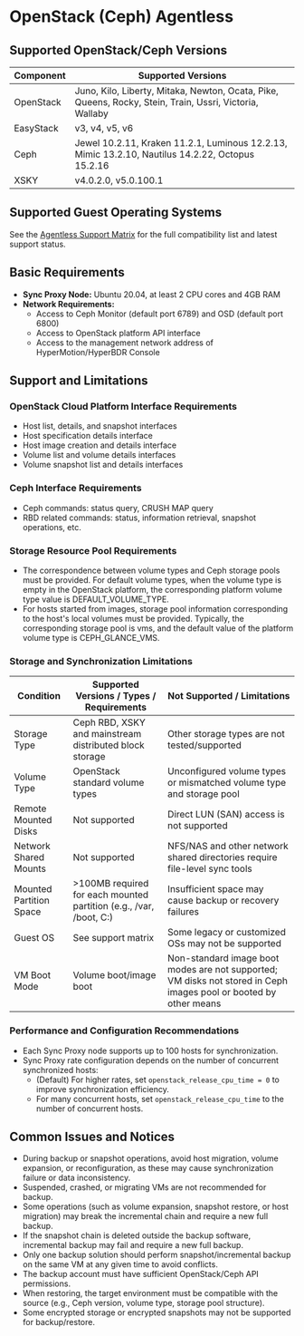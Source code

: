 # OpenStack (Ceph) Agentless

## Supported OpenStack/Ceph Versions

| Component | Supported Versions                                                                                      |
| --------- | ------------------------------------------------------------------------------------------------------- |
| OpenStack | Juno, Kilo, Liberty, Mitaka, Newton, Ocata, Pike, Queens, Rocky, Stein, Train, Ussri, Victoria, Wallaby |
| EasyStack | v3, v4, v5, v6                                                                                          |
| Ceph      | Jewel 10.2.11, Kraken 11.2.1, Luminous 12.2.13, Mimic 13.2.10, Nautilus 14.2.22, Octopus 15.2.16        |
| XSKY      | v4.0.2.0, v5.0.100.1                                                                                    |

## Supported Guest Operating Systems

See the [Agentless Support Matrix](./product-support-overview.md) for the full compatibility list and latest support status.

## Basic Requirements

- **Sync Proxy Node:** Ubuntu 20.04, at least 2 CPU cores and 4GB RAM
- **Network Requirements:**
  - Access to Ceph Monitor (default port 6789) and OSD (default port 6800)
  - Access to OpenStack platform API interface
  - Access to the management network address of HyperMotion/HyperBDR Console

## Support and Limitations

### OpenStack Cloud Platform Interface Requirements

- Host list, details, and snapshot interfaces
- Host specification details interface
- Host image creation and details interface
- Volume list and volume details interfaces
- Volume snapshot list and details interfaces

### Ceph Interface Requirements

- Ceph commands: status query, CRUSH MAP query
- RBD related commands: status, information retrieval, snapshot operations, etc.

### Storage Resource Pool Requirements

- The correspondence between volume types and Ceph storage pools must be provided. For default volume types, when the volume type is empty in the OpenStack platform, the corresponding platform volume type value is DEFAULT_VOLUME_TYPE.
- For hosts started from images, storage pool information corresponding to the host's local volumes must be provided. Typically, the corresponding storage pool is vms, and the default value of the platform volume type is CEPH_GLANCE_VMS.

### Storage and Synchronization Limitations

| Condition               | Supported Versions / Types / Requirements                          | Not Supported / Limitations                                                                                       |
| ----------------------- | ------------------------------------------------------------------ | ----------------------------------------------------------------------------------------------------------------- |
| Storage Type            | Ceph RBD, XSKY and mainstream distributed block storage            | Other storage types are not tested/supported                                                                      |
| Volume Type             | OpenStack standard volume types                                    | Unconfigured volume types or mismatched volume type and storage pool                                              |
| Remote Mounted Disks    | Not supported                                                      | Direct LUN (SAN) access is not supported                                                                          |
| Network Shared Mounts   | Not supported                                                      | NFS/NAS and other network shared directories require file-level sync tools                                        |
| Mounted Partition Space | >100MB required for each mounted partition (e.g., /var, /boot, C:) | Insufficient space may cause backup or recovery failures                                                          |
| Guest OS                | See support matrix                                                 | Some legacy or customized OSs may not be supported                                                                |
| VM Boot Mode            | Volume boot/image boot                                             | Non-standard image boot modes are not supported; VM disks not stored in Ceph images pool or booted by other means |

### Performance and Configuration Recommendations

- Each Sync Proxy node supports up to 100 hosts for synchronization.
- Sync Proxy rate configuration depends on the number of concurrent synchronized hosts:
  - (Default) For higher rates, set `openstack_release_cpu_time = 0` to improve synchronization efficiency.
  - For many concurrent hosts, set `openstack_release_cpu_time` to the number of concurrent hosts.

## Common Issues and Notices

- During backup or snapshot operations, avoid host migration, volume expansion, or reconfiguration, as these may cause synchronization failure or data inconsistency.
- Suspended, crashed, or migrating VMs are not recommended for backup.
- Some operations (such as volume expansion, snapshot restore, or host migration) may break the incremental chain and require a new full backup.
- If the snapshot chain is deleted outside the backup software, incremental backup may fail and require a new full backup.
- Only one backup solution should perform snapshot/incremental backup on the same VM at any given time to avoid conflicts.
- The backup account must have sufficient OpenStack/Ceph API permissions.
- When restoring, the target environment must be compatible with the source (e.g., Ceph version, volume type, storage pool structure).
- Some encrypted storage or encrypted snapshots may not be supported for backup/restore.
